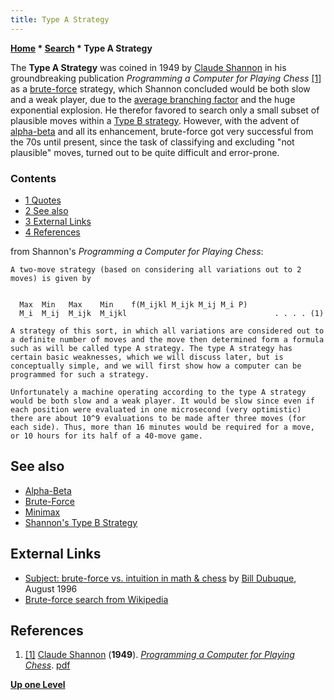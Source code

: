 ```yaml
---
title: Type A Strategy
---
```

**[Home](Home "Home") \* [Search](Search "Search") \* Type A Strategy**


The **Type A Strategy** was coined in 1949 by [Claude Shannon](Claude_Shannon "Claude Shannon") in his groundbreaking publication *Programming a Computer for Playing Chess* <a id="cite-note-1" href="#cite-ref-1">[1]</a> as a [brute-force](Brute-Force "Brute-Force") strategy, which Shannon concluded would be both slow and a weak player, due to the [average branching factor](Branching_Factor "Branching Factor") and the huge exponential explosion. He therefor favored to search only a small subset of plausible moves within a [Type B strategy](Type_B_Strategy "Type B Strategy"). However, with the advent of [alpha-beta](Alpha-Beta "Alpha-Beta") and all its enhancement, brute-force got very successful from the 70s until present, since the task of classifying and excluding "not plausible" moves, turned out to be quite difficult and error-prone.



### Contents


* [1 Quotes](#quotes)
* [2 See also](#see-also)
* [3 External Links](#external-links)
* [4 References](#references)






from Shannon's *Programming a Computer for Playing Chess*:




```
A two-move strategy (based on considering all variations out to 2 moves) is given by

```


```

  Max  Min   Max    Min    f(M_ijkl M_ijk M_ij M_i P)
  M_i  M_ij  M_ijk  M_ijkl                                 . . . . (1)

```


```
A strategy of this sort, in which all variations are considered out to a definite number of moves and the move then determined form a formula such as will be called type A strategy. The type A strategy has certain basic weaknesses, which we will discuss later, but is conceptually simple, and we will first show how a computer can be programmed for such a strategy.

```


```
Unfortunately a machine operating according to the type A strategy would be both slow and a weak player. It would be slow since even if each position were evaluated in one microsecond (very optimistic) there are about 10^9 evaluations to be made after three moves (for each side). Thus, more than 16 minutes would be required for a move, or 10 hours for its half of a 40-move game.

```

## See also


* [Alpha-Beta](Alpha-Beta "Alpha-Beta")
* [Brute-Force](Brute-Force "Brute-Force")
* [Minimax](Minimax "Minimax")
* [Shannon's Type B Strategy](Type_B_Strategy "Type B Strategy")


## External Links


* [Subject: brute-force vs. intuition in math & chess](http://www.mathematik.uni-bielefeld.de/%7Esillke/NEWS/brute-force) by [Bill Dubuque](https://en.wikipedia.org/wiki/Macsyma), August 1996
* [Brute-force search from Wikipedia](https://en.wikipedia.org/wiki/Brute-force_search)


## References


1. <a id="cite-ref-1" href="#cite-note-1">[1]</a> [Claude Shannon](Claude_Shannon "Claude Shannon") (**1949**). *[Programming a Computer for Playing Chess](http://www.pi.infn.it/%7Ecarosi/chess/shannon.txt)*. [pdf](http://archive.computerhistory.org/projects/chess/related_materials/text/2-0%20and%202-1.Programming_a_computer_for_playing_chess.shannon/2-0%20and%202-1.Programming_a_computer_for_playing_chess.shannon.062303002.pdf)

**[Up one Level](Search "Search")**







 
